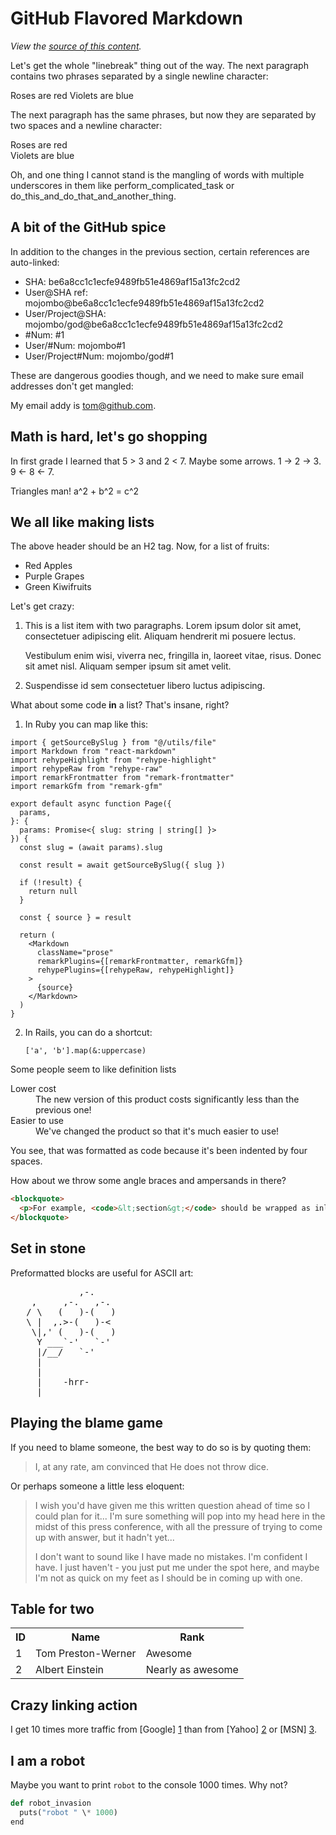 # GitHub Flavored Markdown

_View the [source of this content](http://github.github.com/github-flavored-markdown/sample_content.html)._

Let's get the whole "linebreak" thing out of the way. The next paragraph contains two phrases separated by a single newline character:

Roses are red
Violets are blue

The next paragraph has the same phrases, but now they are separated by two spaces and a newline character:

Roses are red  
Violets are blue

Oh, and one thing I cannot stand is the mangling of words with multiple underscores in them like perform_complicated_task or do_this_and_do_that_and_another_thing.

## A bit of the GitHub spice

In addition to the changes in the previous section, certain references are auto-linked:

- SHA: be6a8cc1c1ecfe9489fb51e4869af15a13fc2cd2
- User@SHA ref: mojombo@be6a8cc1c1ecfe9489fb51e4869af15a13fc2cd2
- User/Project@SHA: mojombo/god@be6a8cc1c1ecfe9489fb51e4869af15a13fc2cd2
- \#Num: #1
- User/#Num: mojombo#1
- User/Project#Num: mojombo/god#1

These are dangerous goodies though, and we need to make sure email addresses don't get mangled:

My email addy is tom@github.com.

## Math is hard, let's go shopping

In first grade I learned that 5 > 3 and 2 < 7. Maybe some arrows. 1 -> 2 -> 3. 9 <- 8 <- 7.

Triangles man! a^2 + b^2 = c^2

## We all like making lists

The above header should be an H2 tag. Now, for a list of fruits:

- Red Apples
- Purple Grapes
- Green Kiwifruits

Let's get crazy:

1.  This is a list item with two paragraphs. Lorem ipsum dolor
    sit amet, consectetuer adipiscing elit. Aliquam hendrerit
    mi posuere lectus.

    Vestibulum enim wisi, viverra nec, fringilla in, laoreet
    vitae, risus. Donec sit amet nisl. Aliquam semper ipsum
    sit amet velit.

2.  Suspendisse id sem consectetuer libero luctus adipiscing.

What about some code **in** a list? That's insane, right?

1.  In Ruby you can map like this:

```tsx
import { getSourceBySlug } from "@/utils/file"
import Markdown from "react-markdown"
import rehypeHighlight from "rehype-highlight"
import rehypeRaw from "rehype-raw"
import remarkFrontmatter from "remark-frontmatter"
import remarkGfm from "remark-gfm"

export default async function Page({
  params,
}: {
  params: Promise<{ slug: string | string[] }>
}) {
  const slug = (await params).slug

  const result = await getSourceBySlug({ slug })

  if (!result) {
    return null
  }

  const { source } = result

  return (
    <Markdown
      className="prose"
      remarkPlugins={[remarkFrontmatter, remarkGfm]}
      rehypePlugins={[rehypeRaw, rehypeHighlight]}
    >
      {source}
    </Markdown>
  )
}
```

2.  In Rails, you can do a shortcut:

        ['a', 'b'].map(&:uppercase)

Some people seem to like definition lists

<dl>
  <dt>Lower cost</dt>
  <dd>The new version of this product costs significantly less than the previous one!</dd>
  <dt>Easier to use</dt>
  <dd>We've changed the product so that it's much easier to use!</dd>
</dl>

You see, that was formatted as code because it's been indented by four spaces.

How about we throw some angle braces and ampersands in there?

```html
<blockquote>
  <p>For example, <code>&lt;section&gt;</code> should be wrapped as inline.</p>
</blockquote>
```

## Set in stone

Preformatted blocks are useful for ASCII art:

<pre>
             ,-. 
    ,     ,-.   ,-. 
   / \   (   )-(   ) 
   \ |  ,.>-(   )-< 
    \|,' (   )-(   ) 
     Y ___`-'   `-' 
     |/__/   `-' 
     | 
     | 
     |    -hrr- 
  ___|_____________ 
</pre>

## Playing the blame game

If you need to blame someone, the best way to do so is by quoting them:

> I, at any rate, am convinced that He does not throw dice.

Or perhaps someone a little less eloquent:

> I wish you'd have given me this written question ahead of time so I
> could plan for it... I'm sure something will pop into my head here in
> the midst of this press conference, with all the pressure of trying to
> come up with answer, but it hadn't yet...
>
> I don't want to sound like
> I have made no mistakes. I'm confident I have. I just haven't - you
> just put me under the spot here, and maybe I'm not as quick on my feet
> as I should be in coming up with one.

## Table for two

<table>
  <tr>
    <th>ID</th><th>Name</th><th>Rank</th>
  </tr>
  <tr>
    <td>1</td><td>Tom Preston-Werner</td><td>Awesome</td>
  </tr>
  <tr>
    <td>2</td><td>Albert Einstein</td><td>Nearly as awesome</td>
  </tr>
</table>

## Crazy linking action

I get 10 times more traffic from [Google] [1] than from
[Yahoo] [2] or [MSN] [3].

[1]: http://google.com/ "Google"
[2]: http://search.yahoo.com/ "Yahoo Search"
[3]: http://search.msn.com/ "MSN Search"

## I am a robot

Maybe you want to print `robot` to the console 1000 times. Why not?

```python
def robot_invasion
  puts("robot " \* 1000)
end
```
